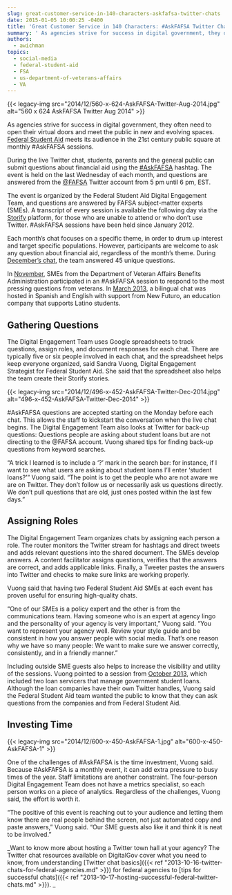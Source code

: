 ```yaml
---
slug: great-customer-service-in-140-characters-askfafsa-twitter-chats
date: 2015-01-05 10:00:25 -0400
title: 'Great Customer Service in 140 Characters: #AskFAFSA Twitter Chats'
summary: ' As agencies strive for success in digital government, they often need to open their virtual doors and meet the public in new and evolving spaces. Federal Student Aid meets its audience in the 21st century public square at monthly #AskFAFSA sessions. During the live'
authors:
  - awichman
topics:
  - social-media
  - federal-student-aid
  - FSA
  - us-department-of-veterans-affairs
  - VA
---
```


{{< legacy-img src="2014/12/560-x-624-AskFAFSA-Twitter-Aug-2014.jpg" alt="560 x 624 AskFAFSA Twitter Aug 2014" >}}

As agencies strive for success in digital government, they often need to open their virtual doors and meet the public in new and evolving spaces. [Federal Student Aid](https://studentaid.ed.gov/) meets its audience in the 21st century public square at monthly #AskFAFSA sessions.

During the live Twitter chat, students, parents and the general public can submit questions about financial aid using the [#AskFAFSA](https://twitter.com/search?q=%23AskFAFSA&src=typd) hashtag. The event is held on the last Wednesday of each month, and questions are answered from the [@FAFSA](https://twitter.com/FAFSA) Twitter account from 5 pm until 6 pm, EST.

The event is organized by the Federal Student Aid Digital Engagement Team, and questions are answered by FAFSA subject-matter experts (SMEs). A transcript of every session is available the following day via the [Storify](https://storify.com/FAFSA) platform, for those who are unable to attend or who don’t use Twitter. #AskFAFSA sessions have been held since January 2012.

Each month’s chat focuses on a specific theme, in order to drum up interest and target specific populations. However, participants are welcome to ask any question about financial aid, regardless of the month’s theme. During [December&#8217;s chat](https://storify.com/FAFSA/december-2014), the team answered 45 unique questions.

In [November](https://storify.com/FAFSA/november-2014), SMEs from the Department of Veteran Affairs Benefits Administration participated in an #AskFAFSA session to respond to the most pressing questions from veterans. In [March 2013](https://storify.com/FAFSA/march-2013-askfafsa-office-hours), a bilingual chat was hosted in Spanish and English with support from New Futuro, an education company that supports Latino students.

## Gathering Questions

The Digital Engagement Team uses Google spreadsheets to track questions, assign roles, and document responses for each chat. There are typically five or six people involved in each chat, and the spreadsheet helps keep everyone organized, said Sandra Vuong, Digital Engagement Strategist for Federal Student Aid. She said that the spreadsheet also helps the team create their Storify stories.

{{< legacy-img src="2014/12/496-x-452-AskFAFSA-Twitter-Dec-2014.jpg" alt="496-x-452-AskFAFSA-Twitter-Dec-2014" >}}

#AskFAFSA questions are accepted starting on the Monday before each chat. This allows the staff to kickstart the conversation when the live chat begins. The Digital Engagement Team also looks at Twitter for back-up questions: Questions people are asking about student loans but are not directing to the @FAFSA account. Vuong shared tips for finding back-up questions from keyword searches.

“A trick I learned is to include a ‘?’ mark in the search bar: for instance, if I want to see what users are asking about student loans I’ll enter ‘student loans?’” Vuong said. “The point is to get the people who are not aware we are on Twitter. They don’t follow us or necessarily ask us questions directly. We don’t pull questions that are old, just ones posted within the last few days.”

## Assigning Roles

The Digital Engagement Team organizes chats by assigning each person a role. The router monitors the Twitter stream for hashtags and direct tweets and adds relevant questions into the shared document. The SMEs develop answers. A content facilitator assigns questions, verifies that the answers are correct, and adds applicable links. Finally, a Tweeter pastes the answers into Twitter and checks to make sure links are working properly.

Vuong said that having two Federal Student Aid SMEs at each event has proven useful for ensuring high-quality chats.

“One of our SMEs is a policy expert and the other is from the communications team. Having someone who is an expert at agency lingo and the personality of your agency is very important,” Vuong said. “You want to represent your agency well. Review your style guide and be consistent in how you answer people with social media. That’s one reason why we have so many people: We want to make sure we answer correctly, consistently, and in a friendly manner.”

Including outside SME guests also helps to increase the visibility and utility of the sessions. Vuong pointed to a session from [October 2013](https://storify.com/FAFSA/october-2013-askfafsa), which included two loan servicers that manage government student loans. Although the loan companies have their own Twitter handles, Vuong said the Federal Student Aid team wanted the public to know that they can ask questions from the companies and from Federal Student Aid.

## Investing Time

{{< legacy-img src="2014/12/600-x-450-AskFAFSA-1.jpg" alt="600-x-450-AskFAFSA-1" >}}

One of the challenges of #AskFAFSA is the time investment, Vuong said. Because #AskFAFSA is a monthly event, it can add extra pressure to busy times of the year. Staff limitations are another constraint. The four-person Digital Engagement Team does not have a metrics specialist, so each person works on a piece of analytics. Regardless of the challenges, Vuong said, the effort is worth it.

“The positive of this event is reaching out to your audience and letting them know there are real people behind the screen, not just automated copy and paste answers,” Vuong said. “Our SME guests also like it and think it is neat to be involved.”

_Want to know more about hosting a Twitter town hall at your agency? The Twitter chat resources available on DigitalGov cover what you need to know, from understanding [Twitter chat basics]({{< ref "2013-10-16-twitter-chats-for-federal-agencies.md" >}}) for federal agencies to [tips for successful chats]({{< ref "2013-10-17-hosting-successful-federal-twitter-chats.md" >}}).
  _
